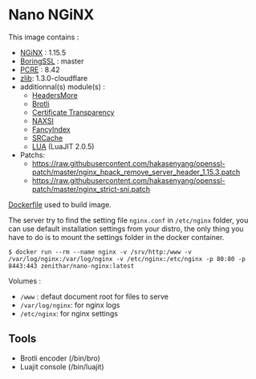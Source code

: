 # Nano NGiNX

This image contains :

* [NGiNX](http://nginx.org) : 1.15.5
* [BoringSSL](https://boringssl.googlesource.com/boringssl/) : master
* [PCRE](http://www.pcre.org) : 8.42
* [zlib](http://zlib.net): 1.3.0-cloudflare
* additionnal(s) module(s) :
  * [HeadersMore](https://github.com/openresty/headers-more-nginx-module)
  * [Brotli](https://github.com/google/ngx_brotli)
  * [Certificate Transparency](https://github.com/grahamedgecombe/nginx-ct)
  * [NAXSI](https://github.com/nbs-system/naxsi)
  * [FancyIndex](https://github.com/aperezdc/ngx-fancyindex)
  * [SRCache](https://github.com/openresty/srcache-nginx-module)
  * [LUA](https://github.com/openresty/lua-nginx-module) (LuaJIT 2.0.5) 
* Patchs:
  * https://raw.githubusercontent.com/hakasenyang/openssl-patch/master/nginx_hpack_remove_server_header_1.15.3.patch
  * https://raw.githubusercontent.com/hakasenyang/openssl-patch/master/nginx_strict-sni.patch

[Dockerfile](https://gist.github.com/Zenithar/9209968) used to build image.

The server try to find the setting file `nginx.conf` in `/etc/nginx` folder, you can use default installation settings from your distro, the only thing you have to do is to mount the settings folder in the docker container.

```
$ docker run --rm --name nginx -v /srv/http:/www -v /var/log/nginx:/var/log/nginx -v /etc/nginx:/etc/nginx -p 80:80 -p 8443:443 zenithar/nano-nginx:latest
```

Volumes :

 * `/www` : defaut document root for files to serve
 * `/var/log/nginx`: for nginx logs
 * `/etc/nginx`: for nginx settings

## Tools

 * Brotli encoder (/bin/bro)
 * Luajit console (/bin/luajit)
